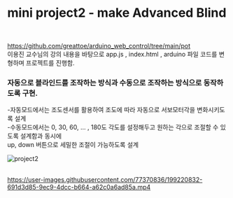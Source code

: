 # mini project2 - make Advanced Blind
<br>

https://github.com/greattoe/arduino_web_control/tree/main/pot <br>
이용진 교수님의 강의 내용을 바탕으로
app.js , index.html , arduino 파일 코드를 변형하며 프로젝트를 진행함.<br>



### 자동으로 블라인드를 조작하는 방식과 수동으로 조작하는 방식으로 동작하도록 구현.
-자동모드에서는 조도센서를 활용하여 조도에 따라 자동으로 서보모터각을 변화시키도록 설계<br>
-수동모드에서는 0, 30, 60, ... , 180도 각도를 설정해두고 원하는 각으로 조절할 수 있도록 설계함과 동시에<br> 
           up, down 버튼으로 세밀한 조절이 가능하도록 설계



![project2](https://user-images.githubusercontent.com/77370836/199221432-a544028b-93fd-4f36-9abf-1cdf0675c95d.PNG) <br><br>

https://user-images.githubusercontent.com/77370836/199220832-691d3d85-9ec9-4dcc-b664-a62c0a6ad85a.mp4

